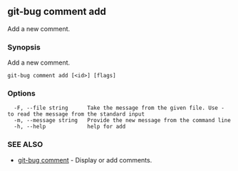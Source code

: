 ## git-bug comment add

Add a new comment.

### Synopsis

Add a new comment.

```
git-bug comment add [<id>] [flags]
```

### Options

```
  -F, --file string      Take the message from the given file. Use - to read the message from the standard input
  -m, --message string   Provide the new message from the command line
  -h, --help             help for add
```

### SEE ALSO

* [git-bug comment](git-bug_comment.md)	 - Display or add comments.

